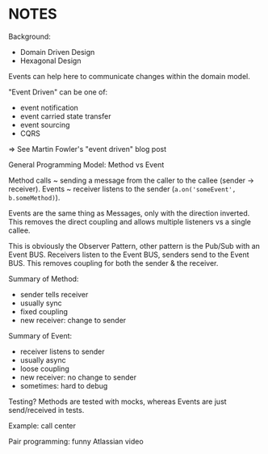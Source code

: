 NOTES
=====

Background:

- Domain Driven Design
- Hexagonal Design

Events can help here to communicate changes within the domain model.

"Event Driven" can be one of:

- event notification
- event carried state transfer
- event sourcing
- CQRS

=> See Martin Fowler's "event driven" blog post

General Programming Model: Method vs Event

Method calls ~ sending a message from the caller to the callee (sender -> receiver).
Events ~ receiver listens to the sender (`a.on('someEvent', b.someMethod)`).

Events are the same thing as Messages, only with the direction inverted. This
removes the direct coupling and allows multiple listeners vs a single callee.

This is obviously the Observer Pattern, other pattern is the Pub/Sub with an
Event BUS. Receivers listen to the Event BUS, senders send to the Event BUS.
This removes coupling for both the sender & the receiver.

Summary of Method:

- sender tells receiver
- usually sync
- fixed coupling
- new receiver: change to sender

Summary of Event:

- receiver listens to sender
- usually async
- loose coupling
- new receiver: no change to sender
- sometimes: hard to debug

Testing? Methods are tested with mocks, whereas Events are just send/received in tests.

Example: call center

Pair programming: funny Atlassian video
